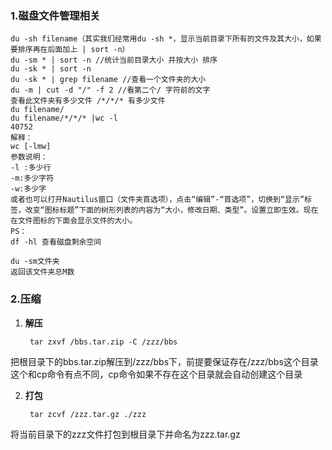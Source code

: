 ### 1.磁盘文件管理相关

	du -sh filename（其实我们经常用du -sh *，显示当前目录下所有的文件及其大小，如果要排序再在后面加上 | sort -n）
	du -sm * | sort -n //统计当前目录大小 并按大小 排序
	du -sk * | sort -n
	du -sk * | grep filename //查看一个文件夹的大小
	du -m | cut -d "/" -f 2 //看第二个/ 字符前的文字
	查看此文件夹有多少文件 /*/*/* 有多少文件
	du filename/
	du filename/*/*/* |wc -l
	40752
	解释：
	wc [-lmw]
	参数说明：
	-l :多少行
	-m:多少字符
	-w:多少字
	或者也可以打开Nautilus窗口（文件夹首选项），点击“编辑”-“首选项”，切换到“显示”标签，改变“图标标题”下面的树形列表的内容为“大小，修改日期、类型”。设置立即生效。现在在文件图标的下面会显示文件的大小。
	PS：
	df -hl 查看磁盘剩余空间

	du -sm文件夹
	返回该文件夹总M数


### 2.压缩

1. **解压**

		tar zxvf /bbs.tar.zip -C /zzz/bbs
	
把根目录下的bbs.tar.zip解压到/zzz/bbs下，前提要保证存在/zzz/bbs这个目录 
这个和cp命令有点不同，cp命令如果不存在这个目录就会自动创建这个目录

2. **打包**

		tar zcvf /zzz.tar.gz ./zzz
		
将当前目录下的zzz文件打包到根目录下并命名为zzz.tar.gz
